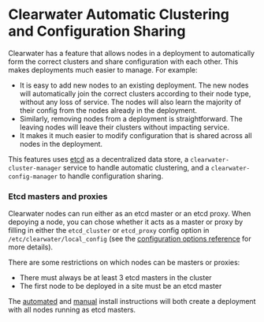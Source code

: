 # Clearwater Automatic Clustering and Configuration Sharing

Clearwater has a feature that allows nodes in a deployment to automatically form the correct clusters and share configuration with each other. This makes deployments much easier to manage. For example:

* It is easy to add new nodes to an existing deployment. The new nodes will automatically join the correct clusters according to their node type, without any loss of service. The nodes will also learn the majority of their config from the nodes already in the deployment.
* Similarly, removing nodes from a deployment is straightforward. The leaving nodes will leave their clusters without impacting service.
* It makes it much easier to modify configuration that is shared across all nodes in the deployment.

This features uses [etcd](https://github.com/coreos/etcd) as a decentralized data store, a `clearwater-cluster-manager` service to handle automatic clustering, and a `clearwater-config-manager` to handle configuration sharing.

### Etcd masters and proxies
Clearwater nodes can run either as an etcd master or an etcd proxy. When depoying a node, you can chose whether it acts as a master or proxy by filling in either the `etcd_cluster` or `etcd_proxy` config option in `/etc/clearwater/local_config` (see the [configuration options reference](Clearwater_Configuration_Options_Reference.md) for more details).

There are some restrictions on which nodes can be masters or proxies:
* There must always be at least 3 etcd masters in the cluster
* The first node to be deployed in a site must be an etcd master

The [automated](Automated_Install.md) and [manual](Manual_Install.md) install instructions will both create a deployment with all nodes running as etcd masters.
